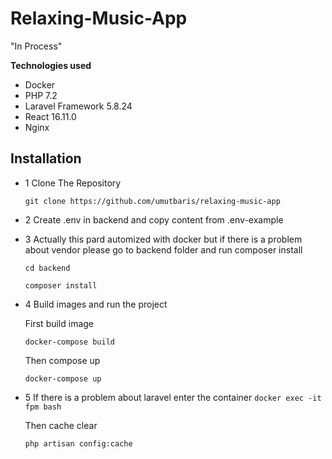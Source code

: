 # Relaxing-Music-App

"In Process"

**Technologies used**
- Docker
- PHP 7.2
- Laravel Framework 5.8.24
- React 16.11.0
- Nginx 

## Installation


* 1 Clone The Repository 

  `git clone https://github.com/umutbaris/relaxing-music-app`
* 2  Create .env in backend and copy content from .env-example

* 3 Actually this pard automized with docker but  if there is a problem about vendor please go to backend folder and run composer install

	`cd backend`

	
	`composer install`

* 4 Build images and run the project

  First build image 

   `docker-compose build`

  Then compose up

    `docker-compose up`

* 5 If there is a problem about laravel enter the container
  `docker exec -it fpm bash`

  Then cache clear

    `php artisan config:cache`
